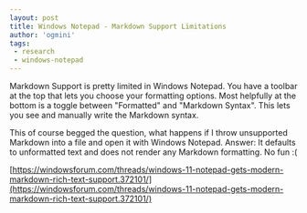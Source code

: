 ```yaml
---
layout: post
title: Windows Notepad - Markdown Support Limitations
author: 'ogmini'
tags:
 - research
 - windows-notepad 
---
```


Markdown Support is pretty limited in Windows Notepad. You have a toolbar at the top that lets you choose your formatting options. Most helpfully at the bottom is a toggle between "Formatted" and "Markdown Syntax". This lets you see and manually write the Markdown syntax.

This of course begged the question, what happens if I throw unsupported Markdown into a file and open it with Windows Notepad. Answer: It defaults to unformatted text and does not render any Markdown formatting. No fun :(

[https://windowsforum.com/threads/windows-11-notepad-gets-modern-markdown-rich-text-support.372101/](https://windowsforum.com/threads/windows-11-notepad-gets-modern-markdown-rich-text-support.372101/)